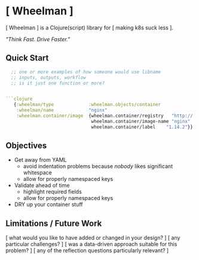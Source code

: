 # [ Wheelman ]

[ Wheelman ] is a Clojure(script) library for [ making k8s suck less ].
 
 _"Think Fast. Drive Faster."_ 

## Quick Start

```clojure
  ;; one or more examples of how someone would use libname
  ;; inputs, outputs, workflow
  ;; is it just one function or more?


```clojure
   {:wheelman/type             :wheelman.objects/container
    :wheelman/name             "nginx"
    :wheelman.container/image  {wheelman.container/registry   "http://..."
                                wheelman.container/image-name "nginx"
                                wheelman.container/label    "1.14.2"}}
```


## Objectives
- Get away from YAML
  - avoid indentation problems because *nobody* likes significant whitespace
  - allow for properly namespaced keys
- Validate ahead of time
  - highlight required fields
  - allow for properly namespaced keys
- DRY up your container stuff

## Limitations / Future Work

[ what would you like to have added or changed in your design? ]
[ any particular challenges? ]
[ was a data-driven approach suitable for this problem? ]
[ any of the reflection questions particularly relevant? ]



